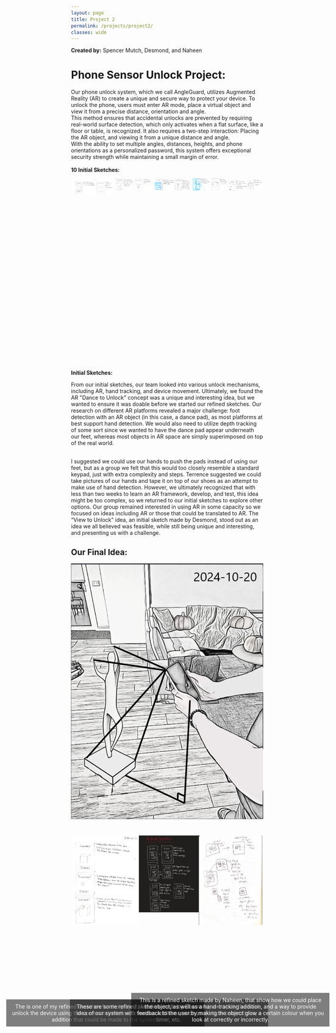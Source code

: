 ```yaml
---
layout: page
title: Project 2
permalink: /projects/project2/
classes: wide
---
```

<!-- Swiper for photo sliding -->
<link rel="stylesheet" href="https://unpkg.com/swiper/swiper-bundle.min.css" />
<script src="https://unpkg.com/swiper/swiper-bundle.min.js"></script>
<!-- Fancybox CSS -->
<link rel="stylesheet" href="https://cdnjs.cloudflare.com/ajax/libs/fancybox/3.5.7/jquery.fancybox.min.css" />
<!-- jQuery (required for Fancybox) -->
<script src="https://code.jquery.com/jquery-3.6.0.min.js"></script>
<!-- Fancybox JS -->
<script src="https://cdnjs.cloudflare.com/ajax/libs/fancybox/3.5.7/jquery.fancybox.min.js"></script>

**Created by:** Spencer Mutch, Desmond, and Naheen
<div>
  <h1><b>Phone Sensor Unlock Project:</b></h1>
<p>
  Our phone unlock system, which we call AngleGuard, utilizes Augmented Reality (AR) to create a unique and secure way to protect your device. To unlock the phone, users must enter AR mode, place a virtual object and view it from a precise distance, orientation and angle.<br>
This method ensures that accidental unlocks are prevented by requiring real-world surface detection, which only activates when a flat surface, like a floor or table, is recognized. It also requires a two-step interaction: Placing the AR object, and viewing it from a unique distance and angle.<br>
With the ability to set multiple angles, distances, heights, and phone orientations as a personalized password, this system offers exceptional security strength while maintaining a small margin of error.<br><br>
<b>10 Initial Sketches:</b>
</p>
</div>

<div class="swiper-wrapper-container">
  <div class="swiper-container">
    <div class="swiper-wrapper">
      <div class="swiper-slide">
        <a href="/assets/images/cs1.jpg" data-fancybox="gallery">
          <img src="/assets/images/cs1.jpg" alt="Photo 1">
        </a>
      </div>
      <div class="swiper-slide">
        <a href="/assets/images/cs2.jpg" data-fancybox="gallery">
          <img src="/assets/images/cs2.jpg" alt="Photo 2">
        </a>
      </div>
      <div class="swiper-slide">
        <a href="/assets/images/cs3.jpg" data-fancybox="gallery">
          <img src="/assets/images/cs3.jpg" alt="Photo 3">
        </a>
      </div>
      <div class="swiper-slide">
        <a href="/assets/images/cs4.jpg" data-fancybox="gallery">
          <img src="/assets/images/cs4.jpg" alt="Photo 3">
        </a>
      </div>
      <div class="swiper-slide">
        <a href="/assets/images/cs5.jpg" data-fancybox="gallery">
          <img src="/assets/images/cs5.jpg" alt="Photo 3">
        </a>
      </div>
      <div class="swiper-slide">
        <a href="/assets/images/cs6.jpg" data-fancybox="gallery">
          <img src="/assets/images/cs6.jpg" alt="Photo 3">
        </a>
      </div>
      <div class="swiper-slide">
        <a href="/assets/images/cs7.jpg" data-fancybox="gallery">
          <img src="/assets/images/cs7.jpg" alt="Photo 3">
        </a>
      </div>
      <div class="swiper-slide">
        <a href="/assets/images/cs8.jpg" data-fancybox="gallery">
          <img src="/assets/images/cs8.jpg" alt="Photo 3">
        </a>
      </div>
      <div class="swiper-slide">
        <a href="/assets/images/cs9.jpg" data-fancybox="gallery">
          <img src="/assets/images/cs9.jpg" alt="Photo 3">
        </a>
      </div>
      <div class="swiper-slide">
        <a href="/assets/images/cs10.jpg" data-fancybox="gallery">
          <img src="/assets/images/cs10.jpg" alt="Photo 3">
        </a>
      </div>
    </div>
    <!-- Add Pagination -->
    <div class="swiper-pagination"></div>
    <!-- Add Navigation -->
    <div class="swiper-button-next"></div>
    <div class="swiper-button-prev"></div>
  </div>
</div>

<div class="content">
  <b>Initial Sketches:</b>
<p>
  From our initial sketches, our team looked into various unlock mechanisms, including AR, hand tracking, and device movement. Ultimately, we found the AR "Dance to Unlock" concept was a unique and interesting idea, but we wanted to ensure   it was doable before we started our refined sketches. Our research on different AR platforms revealed a major challenge: foot detection with an AR object (in this case, a dance pad), as most platforms at best support hand detection. We     would also need to utilize depth tracking of some sort since we wanted to have the dance pad appear underneath our feet, whereas most objects in AR space are simply superimposed on top of the real world. <br><br>
  </p>

  <p>
  I suggested we could use our hands to push the pads instead of using our feet, but as a group we felt that this would too closely resemble a standard keypad, just with extra complexity and steps. Terrence suggested we could take pictures of our hands and tape it on top of our shoes as an attempt to make use of hand detection. However, we ultimately recognized that with less than two weeks to learn an AR framework, develop, and test, this idea might be too complex, so we returned to our initial sketches to explore other options. Our group remained interested in using AR in some capacity so we focused on ideas including AR or those that could be translated to AR. The “View to Unlock” idea, an initial sketch made by Desmond, stood out as an idea we all believed was feasible, while still being unique and interesting, and presenting us with a challenge.
  </p>
<h2>Our Final Idea:</h2>
  <img src="/assets/images/Refined_d1finished.png" alt="Photo 1">
  
</div>

<div class="swiper-wrapper-container">
  <div class="swiper-container">
    <div class="swiper-wrapper">
      <div class="swiper-slide">
        <a href="/assets/images/drawing-refined.png" data-fancybox="gallery">
          <img src="/assets/images/drawing-refined.png" alt="Photo 1">
        </a>
        <div class="caption">The is one of my refined sketches for the project, showing how you can unlock the device using the correct orientation, as well as a hand-tracking addition that could be made to the system.</div>
      </div>
      <div class="swiper-slide">
        <a href="/assets/images/desmond.png" data-fancybox="gallery">
          <img src="/assets/images/desmond.png" alt="Photo 2">
        </a>
        <div class="caption">These are some refined sketches made by Desmond, and show the basic idea of our system with various additions, such as multiple orientations, a timer, etc.</div>
      </div>
      <div class="swiper-slide">
        <a href="/assets/images/Naheen.png" data-fancybox="gallery">
          <img src="/assets/images/Naheen.png" alt="Photo 3">
        </a>
        <div class="caption">This is a refined sketch made by Naheen, that show how we could place the object, as well as a hand-tracking addition, and a way to provide feedback to the user by making the object glow a certain colour when you look at correctly or incorrectly.</div>
      </div>
    </div>
    <!-- Add Pagination -->
    <div class="swiper-pagination"></div>
    <!-- Add Navigation -->
    <div class="swiper-button-next"></div>
    <div class="swiper-button-prev"></div>
  </div>
</div>

<style>
  .content {
    margin-bottom: 40px;
  }
  
  .swiper-wrapper-container {
    display: flex;
    justify-content: center; /* Center horizontally */
    width: 100%; /* Make it full width */
  }
  .swiper-container {
    width: 500px;
    height: 500px; /* Set desired height */
    position: relative;
  }
  .swiper-container2 {
    width: 300px;
    height: 500px; /* Set desired height */
    margin: 20px 0;
    position: relative;
  }
  .swiper-wrapper {
    display: flex;
  }
  .swiper-slide {
    display: flex; /* Use flexbox for centering */
    flex-direction: column;
    justify-content: center; /* Center content */
    align-items: center; /* Center vertically */
    height: 100%;
  }
  .swiper-slide a {
    display: relative;
    justify-content: center;
    align-items: center;
    width: 100%;
    object-fit: contain;
    height: auto;
    max-height: 100%; /* Prevent overflow */
  }
  .swiper-slide img {
    width: 100%; /* Ensure images take full width */
    height: auto;
    max-height: 100%; /* Prevent overflow */
    object-fit: contain; /* Keep aspect ratio */
  }
  .caption {
    position: absolute;
    bottom: 0; /* Position it at the bottom of the image */
    width: 100%;
    padding: 10px;
    background-color: rgba(0, 0, 0, 0.5); /* Semi-transparent background */
    color: #fff;
    text-align: center;
    font-size: 14px;
  }
  /* Adjust button styles */
  .swiper-button-next,
  .swiper-button-prev {
    color: #000;
    width: 30px;
    height: 30px;
    top: 50%;
    transform: translateY(-50%);
    z-index: 10; /* Ensure buttons are on top */
    position: absolute;
  }

  .swiper-button-next {
    right: -60px; /* Position next button */
  }

  .swiper-button-prev {
    left: -60px; /* Position prev button */
  }

  .swiper-pagination {
    position: absolute;
    bottom: 100px; /* Position pagination correctly */
    text-align: center; /* Center pagination indicators */
    left: 0;
    right: 0;
  }

  .img {
    height: 400px;
    width: 200px;
  }
</style>

<script>
  $(document).ready(function() {
    new Swiper('.swiper-container', {
      loop: true,
      centeredSlides: true,
      slidesPerView: 1, // Ensure only one image is visible
      spaceBetween: 800, // Remove space between slides
      navigation: {
        nextEl: '.swiper-button-next',
        prevEl: '.swiper-button-prev',
      },
      pagination: {
        el: '.swiper-pagination',
        clickable: true,
      },
    });
    
    // Initialize Fancybox
    $('[data-fancybox="gallery"]').fancybox({
      loop: true,
      transitionEffect: "fade",
    });
  });
</script>
